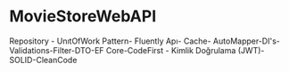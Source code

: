 # MovieStoreWebAPI
Repository - UnıtOfWork Pattern- Fluently Apı- Cache- AutoMapper-DI's-Validations-Filter-DTO-EF Core-CodeFirst - Kimlik Doğrulama (JWT)-SOLID-CleanCode
